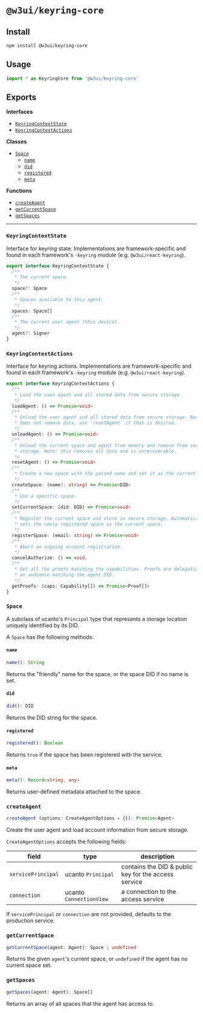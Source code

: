 # `@w3ui/keyring-core`

## Install

```sh
npm install @w3ui/keyring-core
```
## Usage

```js
import * as KeyringCore from '@w3ui/keyring-core'
```

## Exports

**Interfaces**

- [`KeyringContextState`](#keyringcontextstate)
- [`KeyringContextActions`](#keyringcontextactions)

**Classes**

- [`Space`](#space)
  - [`name`](#name)
  - [`did`](#did)
  - [`registered`](#registered)
  - [`meta`](#meta)

**Functions**

- [`createAgent`](#createagent)
- [`getCurrentSpace`](#getcurrentspace)
- [`getSpaces`](#getspaces)

---

### `KeyringContextState`

Interface for keyring state. Implementations are framework-specific and found in each framework's `-keyring` module (e.g. `@w3ui/react-keyring`).

```ts
export interface KeyringContextState {
  /**
   * The current space.
   */
  space?: Space
  /**
   * Spaces available to this agent.
   */
  spaces: Space[]
  /**
   * The current user agent (this device).
   */
  agent?: Signer
}
```

### `KeyringContextActions`

Interface for keyring actions. Implementations are framework-specific and found in each framework's `-keyring` module (e.g. `@w3ui/react-keyring`).

```ts
export interface KeyringContextActions {
  /**
   * Load the user agent and all stored data from secure storage.
   */
  loadAgent: () => Promise<void>
  /**
   * Unload the user agent and all stored data from secure storage. Note: this
   * does not remove data, use `resetAgent` if that is desired.
   */
  unloadAgent: () => Promise<void>
  /**
   * Unload the current space and agent from memory and remove from secure
   * storage. Note: this removes all data and is unrecoverable.
   */
  resetAgent: () => Promise<void>
  /**
   * Create a new space with the passed name and set it as the current space.
   */
  createSpace: (name?: string) => Promise<DID>
  /**
   * Use a specific space.
   */
  setCurrentSpace: (did: DID) => Promise<void>
  /**
   * Register the current space and store in secure storage. Automatically
   * sets the newly registered space as the current space.
   */
  registerSpace: (email: string) => Promise<void>
  /**
   * Abort an ongoing account registration.
   */
  cancelAuthorize: () => void,
  /**
   * Get all the proofs matching the capabilities. Proofs are delegations with
   * an audience matching the agent DID.
   */
  getProofs: (caps: Capability[]) => Promise<Proof[]>
}
```

### `Space`

A subclass of ucanto's `Principal` type that represents a storage location uniquely identified by its DID.

A `Space` has the following methods:

#### `name`

```ts
name(): String
```

Returns the "friendly" name for the space, or the space DID if no name is set.

#### `did`

```ts
did(): DID
```

Returns the DID string for the space.

#### `registered`

```ts
registered(): Boolean
```

Returns `true` if the space has been registered with the service.

#### `meta`

```ts
meta(): Record<string, any>
```

Returns user-defined metadata attached to the space.

### `createAgent`

```ts
createAgent (options: CreateAgentOptions = {}): Promise<Agent> 
```

Create the user agent and load account information from secure storage.

`CreateAgentOptions` accepts the following fields:

| field              | type                    | description                                          |
| ------------------ | ----------------------- | ---------------------------------------------------- |
| `servicePrincipal` | ucanto `Principal`      | contains the DID & public key for the access service |
| `connection`       | ucanto `ConnectionView` | a connection to the access service                   |

If `servicePrincipal` or `connection` are not provided, defaults to the production service.

### `getCurrentSpace`

```ts
getCurrentSpace(agent: Agent): Space | undefined
```

Returns the given `agent`'s current space, or `undefined` if the agent has no current space set.

### `getSpaces`

```ts
getSpaces(agent: Agent): Space[]
```

Returns an array of all spaces that the agent has access to.
